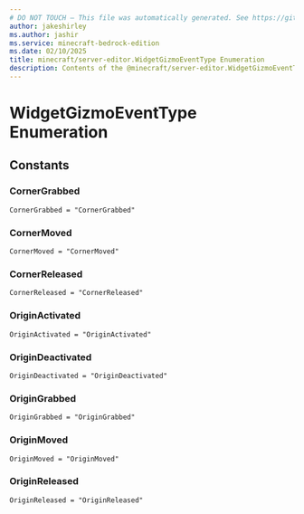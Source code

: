 ```yaml
---
# DO NOT TOUCH — This file was automatically generated. See https://github.com/mojang/minecraftapidocsgenerator to modify descriptions, examples, etc.
author: jakeshirley
ms.author: jashir
ms.service: minecraft-bedrock-edition
ms.date: 02/10/2025
title: minecraft/server-editor.WidgetGizmoEventType Enumeration
description: Contents of the @minecraft/server-editor.WidgetGizmoEventType enumeration.
---
```

# WidgetGizmoEventType Enumeration

## Constants
### **CornerGrabbed**
`CornerGrabbed = "CornerGrabbed"`
### **CornerMoved**
`CornerMoved = "CornerMoved"`
### **CornerReleased**
`CornerReleased = "CornerReleased"`
### **OriginActivated**
`OriginActivated = "OriginActivated"`
### **OriginDeactivated**
`OriginDeactivated = "OriginDeactivated"`
### **OriginGrabbed**
`OriginGrabbed = "OriginGrabbed"`
### **OriginMoved**
`OriginMoved = "OriginMoved"`
### **OriginReleased**
`OriginReleased = "OriginReleased"`
